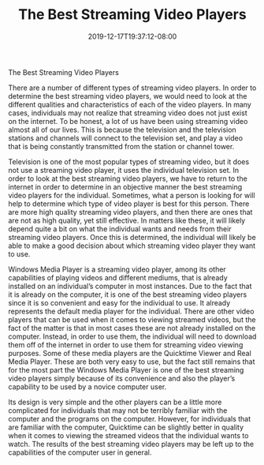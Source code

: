 ﻿---
title: "The Best Streaming Video Players"
date: 2019-12-17T19:37:12-08:00
description: "video streaming Tips for Web Success"
featured_image: "/images/video streaming.jpg"
tags: ["video streaming"]
---

The Best Streaming Video Players

There are a number of different types of streaming video players.  In order to determine the best streaming video players, we would need to look at the different qualities and characteristics of each of the video players.  In many cases, individuals may not realize that streaming video does not just exist on the internet.  To be honest, a lot of us have been using streaming video almost all of our lives.  This is because the television and the television stations and channels will connect to the television set, and play a video that is being constantly transmitted from the station or channel tower.

Television is one of the most popular types of streaming video, but it does not use a streaming video player, it uses the individual television set.  In order to look at the best streaming video players, we have to return to the internet in order to determine in an objective manner the best streaming video players for the individual.  Sometimes, what a person is looking for will help to determine which type of video player is best for this person.  There are more high quality streaming video players, and then there are ones that are not as high quality, yet still effective.  In matters like these, it will likely depend quite a bit on what the individual wants and needs from their streaming video players.  Once this is determined, the individual will likely be able to make a good decision about which streaming video player they want to use.

Windows Media Player is a streaming video player, among its other capabilities of playing videos and different mediums, that is already installed on an individual’s computer in most instances.  Due to the fact that it is already on the computer, it is one of the best streaming video players since it is so convenient and easy for the individual to use.  It already represents the default media player for the individual.  There are other video players that can be used when it comes to viewing streamed videos, but the fact of the matter is that in most cases these are not already installed on the computer.  Instead, in order to use them, the individual will need to download them off of the internet in order to use them for streaming video viewing purposes.  Some of these media players are the Quicktime Viewer and Real Media Player.  These are both very easy to use, but the fact still remains that for the most part the Windows Media Player is one of the best streaming video players simply because of its convenience and also the player’s capability to be used by a novice computer user.

Its design is very simple and the other players can be a little more complicated for individuals that may not be terribly familiar with the computer and the programs on the computer.  However, for individuals that are familiar with the computer, Quicktime can be slightly better in quality when it comes to viewing the streamed videos that the individual wants to watch.  The results of the best streaming video players may be left up to the capabilities of the computer user in general.

